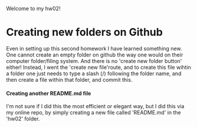 Welcome to my hw02!

# Creating new folders on Github

Even in setting up this second homework I have learned something new. One cannot create an empty folder on github the way one would on their computer folder/filing system. And there is no 'create new folder button' either! Instead, I went the 'create new file'route, and to create this file wihtin a folder one just needs to type a slash (/) following the folder name, and then create a file within that folder, and commit this.

#### Creating another README.md file

I'm not sure if I did this the most efficient or elegant way, but I did this via my online repo, by simply creating a new file called 'README.md' in the 'hw02' folder. 


